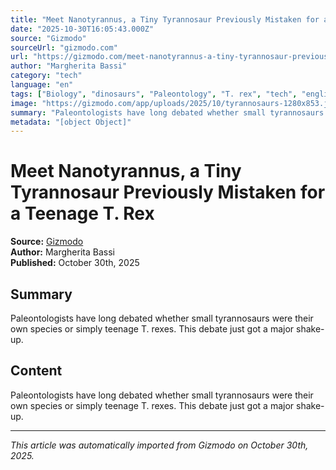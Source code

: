 ```yaml
---
title: "Meet Nanotyrannus, a Tiny Tyrannosaur Previously Mistaken for a Teenage T. Rex"
date: "2025-10-30T16:05:43.000Z"
source: "Gizmodo"
sourceUrl: "gizmodo.com"
url: "https://gizmodo.com/meet-nanotyrannus-a-tiny-tyrannosaur-previously-mistaken-for-a-teenage-t-rex-2000678719"
author: "Margherita Bassi"
category: "tech"
language: "en"
tags: ["Biology", "dinosaurs", "Paleontology", "T. rex", "tech", "english"]
image: "https://gizmodo.com/app/uploads/2025/10/tyrannosaurs-1280x853.jpg"
summary: "Paleontologists have long debated whether small tyrannosaurs were their own species or simply teenage T. rexes. This debate just got a major shake-up."
metadata: "[object Object]"
---
```


# Meet Nanotyrannus, a Tiny Tyrannosaur Previously Mistaken for a Teenage T. Rex

**Source:** [Gizmodo](https://gizmodo.com/meet-nanotyrannus-a-tiny-tyrannosaur-previously-mistaken-for-a-teenage-t-rex-2000678719)  
**Author:** Margherita Bassi  
**Published:** October 30th, 2025  

## Summary

Paleontologists have long debated whether small tyrannosaurs were their own species or simply teenage T. rexes. This debate just got a major shake-up.

## Content

Paleontologists have long debated whether small tyrannosaurs were their own species or simply teenage T. rexes. This debate just got a major shake-up.

---

*This article was automatically imported from Gizmodo on October 30th, 2025.*
